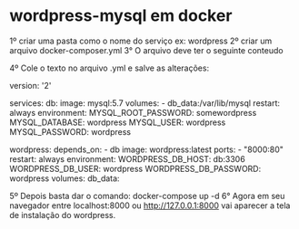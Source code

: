 # wordpress-mysql em docker
1º criar uma pasta como o nome do serviço ex: wordpress
2º criar um arquivo docker-composer.yml
3° O arquivo deve ter o seguinte conteudo

4º Cole o texto no arquivo .yml e salve as alterações:

version: '2'

services:
   db:
     image: mysql:5.7
     volumes:
       - db_data:/var/lib/mysql
     restart: always
     environment:
       MYSQL_ROOT_PASSWORD: somewordpress
       MYSQL_DATABASE: wordpress
       MYSQL_USER: wordpress
       MYSQL_PASSWORD: wordpress

   wordpress:
     depends_on:
       - db
     image: wordpress:latest
     ports:
       - "8000:80"
     restart: always
     environment:
       WORDPRESS_DB_HOST: db:3306
       WORDPRESS_DB_USER: wordpress
       WORDPRESS_DB_PASSWORD: wordpress
volumes:
    db_data:
    
5º Depois basta dar o comando: docker-compose up -d
6° Agora em seu navegador entre localhost:8000 ou http://127.0.0.1:8000 vai aparecer a tela de instalação do wordpress.
